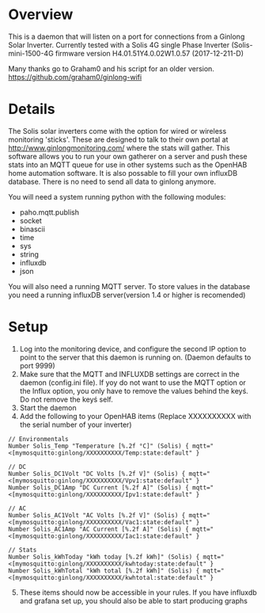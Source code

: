 # Overview
 
This is a daemon that will listen on a port for connections from a Ginlong Solar Inverter. Currently tested with a Solis 4G single Phase Inverter (Solis-mini-1500-4G firmware version H4.01.51Y4.0.02W1.0.57 (2017-12-211-D)

Many thanks go to Graham0 and his script for an older version. https://github.com/graham0/ginlong-wifi

# Details
The Solis solar inverters come with the option for wired or wireless monitoring 'sticks'. These are designed to talk to their own portal at http://www.ginlongmonitoring.com/ where
the stats will gather. This software allows you to run your own gatherer on a server and push these stats into an MQTT queue for use in other systems such as the OpenHAB home
automation software. It is also possable to fill your own influxDB database. There is no need to send all data to ginlong anymore. 

You will need a system running python with the following modules:
* paho.mqtt.publish
* socket
* binascii
* time
* sys
* string
* influxdb
* json

You will also need a running MQTT server.
To store values in the database you need a running influxDB server(version 1.4 or higher is recomended)


# Setup

1. Log into the monitoring device, and configure the second IP option to point to the server that this daemon is running on. (Daemon defaults to port 9999)
2. Make sure that the MQTT and INFLUXDB settings are correct in the daemon (config.ini file). If yoy do not want to use the MQTT option or the Influx option, you only have to remove the values behind the keyś. Do not remove the keyś self.  
3. Start the daemon
4. Add the following to your OpenHAB items (Replace XXXXXXXXXX with the serial number of your inverter)
```
// Environmentals
Number Solis_Temp "Temperature [%.2f °C]" (Solis) { mqtt="<[mymosquitto:ginlong/XXXXXXXXXX/Temp:state:default" }

// DC
Number Solis_DC1Volt "DC Volts [%.2f V]" (Solis) { mqtt="<[mymosquitto:ginlong/XXXXXXXXXX/Vpv1:state:default" }
Number Solis_DC1Amp "DC Current [%.2f A]" (Solis) { mqtt="<[mymosquitto:ginlong/XXXXXXXXXX/Ipv1:state:default" }

// AC
Number Solis_AC1Volt "AC Volts [%.2f V]" (Solis) { mqtt="<[mymosquitto:ginlong/XXXXXXXXXX/Vac1:state:default" }
Number Solis_AC1Amp "AC Current [%.2f A]" (Solis) { mqtt="<[mymosquitto:ginlong/XXXXXXXXXX/Iac1:state:default" }

// Stats
Number Solis_kWhToday "kWh today [%.2f kWh]" (Solis) { mqtt="<[mymosquitto:ginlong/XXXXXXXXXX/kwhtoday:state:default" }
Number Solis_kWhTotal "kWh total [%.2f kWh]" (Solis) { mqtt="<[mymosquitto:ginlong/XXXXXXXXXX/kwhtotal:state:default" }
```
5. These items should now be accessible in your rules. If you have influxdb and grafana set up, you should also be able to start producing graphs





